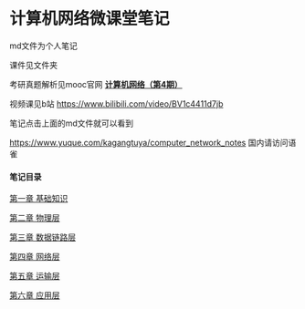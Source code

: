 # 计算机网络微课堂笔记
md文件为个人笔记

课件见文件夹

考研真题解析见mooc官网 [**计算机网络（第4期）**](https://www.xueyinonline.com/detail/216843891)

视频课见b站 https://www.bilibili.com/video/BV1c4411d7jb

笔记点击上面的md文件就可以看到

https://www.yuque.com/kagangtuya/computer_network_notes
国内请访问语雀
#### 笔记目录

[第一章 基础知识](https://github.com/kagangtuya-star/ComputerNetworkNotes/blob/main/%E8%AE%A1%E7%AE%97%E6%9C%BA%E7%BD%91%E7%BB%9C%E5%BE%AE%E8%AF%BE%E5%A0%82%E7%AC%94%E8%AE%B0%E7%AC%AC%E4%B8%80%E7%AB%A0.md) 

[第二章 物理层](https://github.com/kagangtuya-star/ComputerNetworkNotes/blob/main/%E8%AE%A1%E7%AE%97%E6%9C%BA%E7%BD%91%E7%BB%9C%E5%BE%AE%E8%AF%BE%E5%A0%82%E7%AC%94%E8%AE%B0%E7%AC%AC%E4%BA%8C%E7%AB%A0.md)

[第三章 数据链路层](https://github.com/kagangtuya-star/ComputerNetworkNotes/blob/main/%E8%AE%A1%E7%AE%97%E6%9C%BA%E7%BD%91%E7%BB%9C%E5%BE%AE%E8%AF%BE%E5%A0%82%E7%AC%94%E8%AE%B0%E7%AC%AC%E4%B8%89%E7%AB%A0.md)

[第四章 网络层](https://github.com/kagangtuya-star/ComputerNetworkNotes/blob/main/%E8%AE%A1%E7%AE%97%E6%9C%BA%E7%BD%91%E7%BB%9C%E5%BE%AE%E8%AF%BE%E5%A0%82%E7%AC%94%E8%AE%B0%E7%AC%AC%E5%9B%9B%E7%AB%A0.md)

[第五章 运输层](https://github.com/kagangtuya-star/ComputerNetworkNotes/blob/main/计算机网络微课堂笔记第五章.md)

[第六章 应用层](https://github.com/kagangtuya-star/ComputerNetworkNotes/blob/main/计算机网络微课堂笔记第六章.md)
